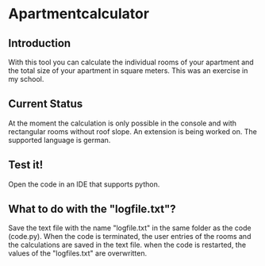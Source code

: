 # Apartmentcalculator

## Introduction 
With this tool you can calculate the individual rooms of your apartment and the total size of your apartment in square meters. This was an exercise in my school. 

## Current Status
At the moment the calculation is only possible in the console and with rectangular rooms without roof slope. An extension is being worked on. The supported language is german.

## Test it!
Open the code in an IDE that supports python.

## What to do with the "logfile.txt"?
Save the text file with the name "logfile.txt" in the same folder as the code (code.py). When the code is terminated, the user entries of the rooms and the calculations are saved in the text file. when the code is restarted, the values of the "logfiles.txt" are overwritten.
